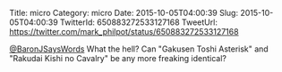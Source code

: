 Title: micro
Category: micro
Date: 2015-10-05T04:00:39
Slug: 2015-10-05T04:00:39
TwitterId: 650883272533127168
TweetUrl: https://twitter.com/mark_philpot/status/650883272533127168

[@BaronJSaysWords](https://twitter.com/BaronJSaysWords) What the hell? Can "Gakusen Toshi Asterisk" and "Rakudai Kishi no Cavalry" be any more freaking identical?